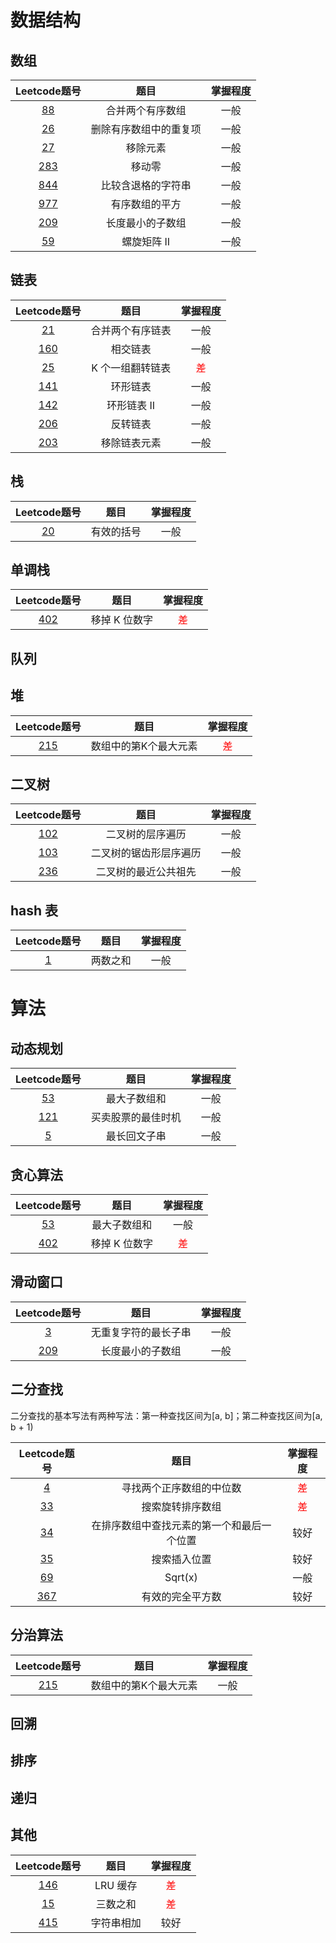 # 数据结构
## 数组

| Leetcode题号 | 题目 | 掌握程度 |
| :----: | :----: | :----: |
| [88](https://leetcode-cn.com/problems/merge-sorted-array/) | 合并两个有序数组 | 一般 |
| [26](https://leetcode-cn.com/problems/remove-duplicates-from-sorted-array/) | 删除有序数组中的重复项 | 一般 |
| [27](https://leetcode-cn.com/problems/remove-element/) | 移除元素 | 一般 |
| [283](https://leetcode-cn.com/problems/move-zeroes/) | 移动零 | 一般 |
| [844](https://leetcode-cn.com/problems/backspace-string-compare/) | 比较含退格的字符串 | 一般 |
| [977](https://leetcode-cn.com/problems/squares-of-a-sorted-array/) | 有序数组的平方 | 一般 |
| [209](https://leetcode-cn.com/problems/minimum-size-subarray-sum/) | 长度最小的子数组 | 一般 |
| [59](https://leetcode-cn.com/problems/spiral-matrix-ii/) | 螺旋矩阵 II | 一般 |

## 链表

| Leetcode题号 | 题目 | 掌握程度 |
| :----: | :----: | :----: |
| [21](https://leetcode-cn.com/problems/merge-two-sorted-lists/) | 合并两个有序链表 | 一般 |
| [160](https://leetcode-cn.com/problems/intersection-of-two-linked-lists/) | 相交链表 | 一般 |
| [25](https://leetcode-cn.com/problems/reverse-nodes-in-k-group/) | K 个一组翻转链表 | <font color=red>差</font> |
| [141](https://leetcode-cn.com/problems/linked-list-cycle/) | 环形链表 | 一般 |
| [142](https://leetcode-cn.com/problems/linked-list-cycle-ii/) | 环形链表 II | 一般 |
| [206](https://leetcode-cn.com/problems/reverse-linked-list/) | 反转链表 | 一般 |
| [203](https://leetcode-cn.com/problems/remove-linked-list-elements/) | 移除链表元素 | 一般 |

## 栈

| Leetcode题号 | 题目 | 掌握程度 |
| :----: | :----: | :----: |
| [20](https://leetcode-cn.com/problems/valid-parentheses/) | 有效的括号 | 一般 |

## 单调栈

| Leetcode题号 | 题目 | 掌握程度 |
| :----: | :----: | :----: |
| [402](https://leetcode-cn.com/problems/remove-k-digits/) | 移掉 K 位数字 | <font color=red>差</font> |

## 队列

## 堆

| Leetcode题号 | 题目 | 掌握程度 |
| :----: | :----: | :----: |
| [215](https://leetcode-cn.com/problems/kth-largest-element-in-an-array/) | 数组中的第K个最大元素 | <font color=red>差</font> |

## 二叉树

| Leetcode题号 | 题目 | 掌握程度 |
| :----: | :----: | :----: |
| [102](https://leetcode-cn.com/problems/binary-tree-level-order-traversal/) | 二叉树的层序遍历 | 一般 |
| [103](https://leetcode-cn.com/problems/binary-tree-zigzag-level-order-traversal/) | 二叉树的锯齿形层序遍历 | 一般 |
| [236](https://leetcode-cn.com/problems/lowest-common-ancestor-of-a-binary-tree/) | 二叉树的最近公共祖先 | 一般 |

## hash 表

| Leetcode题号 | 题目 | 掌握程度 |
| :----: | :----: | :----: |
| [1](https://leetcode-cn.com/problems/two-sum/) | 两数之和 | 一般 |

# 算法

## 动态规划

| Leetcode题号 | 题目 | 掌握程度 |
| :----: | :----: | :----: |
| [53](https://leetcode-cn.com/problems/maximum-subarray/) | 最大子数组和 | 一般 |
| [121](https://leetcode-cn.com/problems/best-time-to-buy-and-sell-stock/) | 买卖股票的最佳时机 | 一般 |
| [5](https://leetcode-cn.com/problems/longest-palindromic-substring/) | 最长回文子串 | 一般 |

## 贪心算法

| Leetcode题号 | 题目 | 掌握程度 |
| :----: | :----: | :----: |
| [53](https://leetcode-cn.com/problems/maximum-subarray/) | 最大子数组和 | 一般 |
| [402](https://leetcode-cn.com/problems/remove-k-digits/) | 移掉 K 位数字 | <font color=red>差</font> |

## 滑动窗口

| Leetcode题号 | 题目 | 掌握程度 |
| :----: | :----: | :----: |
| [3](https://leetcode-cn.com/problems/longest-substring-without-repeating-characters/) | 无重复字符的最长子串 | 一般 |
| [209](https://leetcode-cn.com/problems/minimum-size-subarray-sum/) | 长度最小的子数组 | 一般 |

## 二分查找

二分查找的基本写法有两种写法：第一种查找区间为[a, b]；第二种查找区间为[a, b + 1)

| Leetcode题号 | 题目 | 掌握程度 |
| :----: | :----: | :----: |
| [4](https://leetcode-cn.com/problems/median-of-two-sorted-arrays/) | 寻找两个正序数组的中位数 | <font color=red>差</font> |
| [33](https://leetcode-cn.com/problems/search-in-rotated-sorted-array/) | 搜索旋转排序数组 | <font color=red>差</font> |
| [34](https://leetcode-cn.com/problems/find-first-and-last-position-of-element-in-sorted-array/) | 在排序数组中查找元素的第一个和最后一个位置 | 较好 |
| [35](https://leetcode-cn.com/problems/search-insert-position/) | 搜索插入位置 | 较好 |
| [69](https://leetcode-cn.com/problems/sqrtx/) | Sqrt(x) | 一般 |
| [367](https://leetcode-cn.com/problems/valid-perfect-square/) | 有效的完全平方数 | 较好 |

## 分治算法

| Leetcode题号 | 题目 | 掌握程度 |
| :----: | :----: | :----: |
| [215](https://leetcode-cn.com/problems/kth-largest-element-in-an-array/) | 数组中的第K个最大元素 | 一般 |

## 回溯

## 排序

## 递归

## 其他

| Leetcode题号 | 题目 | 掌握程度 |
| :----: | :----: | :----: |
| [146](https://leetcode-cn.com/problems/lru-cache/) | LRU 缓存 | <font color=red>差</font> |
| [15](https://leetcode-cn.com/problems/3sum/) | 三数之和 | <font color=red>差</font> |
| [415](https://leetcode-cn.com/problems/add-strings/) | 字符串相加 | 较好 |





